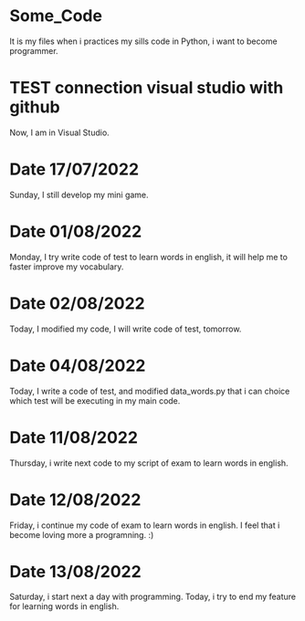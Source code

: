 # Some_Code
It is my files when i practices my sills code in Python, i want to become programmer.

# TEST connection visual studio with github
Now, I am in Visual Studio. 

# Date 17/07/2022
Sunday, I still develop my mini game.

# Date 01/08/2022
Monday, I try write code of test to learn words in english, it will help me to faster improve my vocabulary.

# Date 02/08/2022
Today, I modified my code, I will write code of test, tomorrow.

# Date 04/08/2022
Today, I write a code of test, and modified data_words.py that i can choice which test will be executing in my main code.

# Date 11/08/2022
Thursday, i write next code to my script of exam to learn words in english. 

# Date 12/08/2022
Friday, i continue my code of exam to learn words in english. I feel that i become loving more a programning. :)

# Date 13/08/2022
Saturday, i start next a day with programming. Today, i try to end my feature for learning words in english.